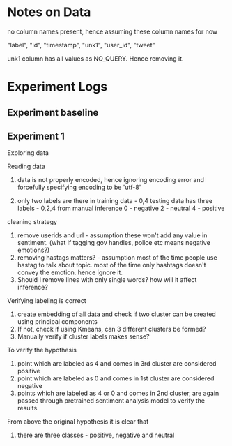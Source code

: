 # Notes on Data
no column names present, hence assuming these column names for now

"label", "id", "timestamp", "unk1", "user_id", "tweet"


unk1 column has all values as NO_QUERY. Hence removing it.


# Experiment Logs
## Experiment baseline


## Experiment 1
Exploring data

Reading data
1. data is not properly encoded, hence ignoring encoding error and forcefully specifying encoding to be 'utf-8'

2. only two labels are there in training data - 0,4
testing data has three labels - 0,2,4
from manual inference
0 - negative
2 - neutral
4 - positive


cleaning strategy
1. remove userids and url - assumption these won't add any value in sentiment. (what if tagging gov handles, police etc means negative emotions?)
2. removing hastags matters? - assumption most of the time people use hastag to talk about topic. most of the time only hashtags doesn't convey the emotion. hence ignore it. 
3. Should I remove lines with only single words? how will it affect inference?


Verifying labeling is correct
1. create embedding of all data and check if two cluster can be created using principal components
2. If not, check if using Kmeans, can 3 different clusters be formed?
3. Manually verify if cluster labels makes sense?


To verify the hypothesis
1. point which are labeled as 4 and comes in 3rd cluster are considered positive
2. point which are labeled as 0 and comes in 1st cluster are considered negative 
3. points which are labeled as 4 or 0 and comes in 2nd cluster, are again passed through pretrained sentiment analysis model to verify the results.

From above the original hypothesis it is clear that
1. there are three classes - positive, negative and neutral
